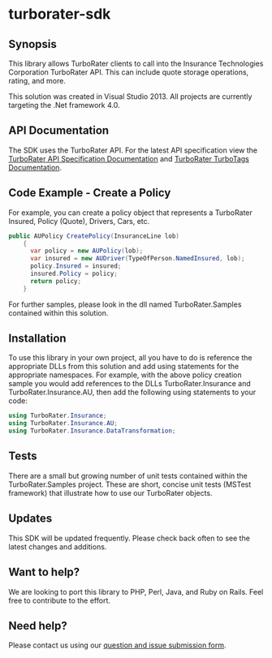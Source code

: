 # turborater-sdk
## Synopsis

This library allows TurboRater clients to call into the Insurance Technologies Corporation TurboRater API. This can include quote storage operations, rating, and more.

This solution was created in Visual Studio 2013. All projects are currently targeting the .Net framework 4.0.

## API Documentation

The SDK uses the TurboRater API. For the latest API specification view the [TurboRater API Specification Documentation](https://github.com/getitc/turborater-sdk/wiki) and [TurboRater TurboTags Documentation](https://github.com/getitc/turbotags/wiki).

## Code Example - Create a Policy

For example, you can create a policy object that represents a TurboRater Insured, Policy (Quote), Drivers, Cars, etc.

```C#
public AUPolicy CreatePolicy(InsuranceLine lob)
    {
      var policy = new AUPolicy(lob);
      var insured = new AUDriver(TypeOfPerson.NamedInsured, lob);
      policy.Insured = insured;
      insured.Policy = policy;
      return policy;
    }
```

For further samples, please look in the dll named TurboRater.Samples contained within this solution.

## Installation

To use this library in your own project, all you have to do is reference the appropriate DLLs from this solution and add using statements for the appropriate namespaces. For example, with the above policy creation sample you would add references to the DLLs TurboRater.Insurance and TurboRater.Insurance.AU, then add the following using statements to your code:

```C#
using TurboRater.Insurance;
using TurboRater.Insurance.AU;
using TurboRater.Insurance.DataTransformation;
```

## Tests

There are a small but growing number of unit tests contained within the TurboRater.Samples project. These are short, concise unit tests (MSTest framework) that illustrate how to use our TurboRater objects.

## Updates

This SDK will be updated frequently. Please check back often to see the latest changes and additions.

## Want to help?

We are looking to port this library to PHP, Perl, Java, and Ruby on Rails. Feel free to contribute to the effort.

## Need help?

Please contact us using our [question and issue submission form](https://goo.gl/forms/rLKjrHg9oddGerAm1). 

